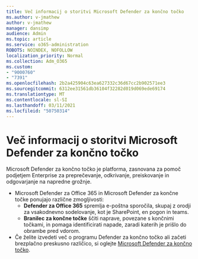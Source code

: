 ```yaml
---
title: Več informacij o storitvi Microsoft Defender za končno točko
ms.author: v-jmathew
author: v-jmathew
manager: dansimp
audience: Admin
ms.topic: article
ms.service: o365-administration
ROBOTS: NOINDEX, NOFOLLOW
localization_priority: Normal
ms.collection: Adm_O365
ms.custom:
- "9000760"
- "7391"
ms.openlocfilehash: 2b2a425904c63ea627332c36d67cc2b902571ee3
ms.sourcegitcommit: 6312ee31561db36104f32282d019d069ede69174
ms.translationtype: MT
ms.contentlocale: sl-SI
ms.lasthandoff: 03/11/2021
ms.locfileid: "50750314"
---
```

# <a name="learn-more-about-microsoft-defender-for-endpoint"></a>Več informacij o storitvi Microsoft Defender za končno točko

Microsoft Defender za končno točko je platforma, zasnovana za pomoč podjetjem Enterprise za preprečevanje, odkrivanje, preiskovanje in odgovarjanje na napredne grožnje.

- Microsoft Defender za Office 365 in Microsoft Defender za končne točke ponujajo različne zmogljivosti:
  - **Defender za Office 365** spremlja e-poštna sporočila, skupaj z orodji za vsakodnevno sodelovanje, kot je SharePoint, en pogon in teams.
  - **Branilec za končne točke** ščiti naprave, povezane s končnimi točkami, in pomaga identificirati napade, zaradi katerih je prišlo do obrambe pred vdorom.
- Če želite izvedeti več o programu Defender za končno točko ali začeti brezplačno preskusno različico, si oglejte [Microsoft Defender za končno točko](https://go.microsoft.com/fwlink/?linkid=2094113).
